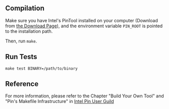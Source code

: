 ## Compilation

Make sure you have Intel's PinTool installed on your computer (Download from [the Download Page](https://www.intel.com/content/www/us/en/developer/articles/tool/pin-a-binary-instrumentation-tool-downloads.html)), and the environment variable `PIN_ROOT` is pointed to the installation path.

Then, run `make`.

## Run Tests

`make test BINARY=/path/to/binary`

## Reference

For more information, please refer to the Chapter "Build Your Own Tool" and "Pin's Makefile Infrastructure" in [Intel Pin User Guild](https://software.intel.com/sites/landingpage/pintool/docs/98612/Pin/doc/html/index.html)
